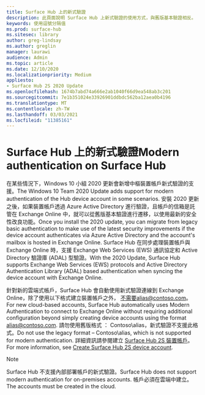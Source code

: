 ```yaml
---
title: Surface Hub 上的新式驗證
description: 此頁面說明 Surface Hub 上新式驗證的使用方式，與舊版基本驗證相反。
keywords: 使用逗號分隔值
ms.prod: surface-hub
ms.sitesec: library
author: greg-lindsay
ms.author: greglin
manager: laurawi
audience: Admin
ms.topic: article
ms.date: 12/10/2020
ms.localizationpriority: Medium
appliesto:
- Surface Hub 2S 2020 Update
ms.openlocfilehash: 1674b7abd74a666e2ab1040f66d9ea548ab3c201
ms.sourcegitcommit: 7e1b351024e33926901ddbdc562ba12aea0b4196
ms.translationtype: MT
ms.contentlocale: zh-TW
ms.lasthandoff: 03/03/2021
ms.locfileid: "11385161"
---
```

# <a name="modern-authentication-on-surface-hub"></a><span data-ttu-id="84f82-104">Surface Hub 上的新式驗證</span><span class="sxs-lookup"><span data-stu-id="84f82-104">Modern authentication on Surface Hub</span></span>

<span data-ttu-id="84f82-105">在某些情況下，Windows 10 小組 2020 更新會新增中樞裝置帳戶新式驗證的支援。</span><span class="sxs-lookup"><span data-stu-id="84f82-105">The Windows 10 Team 2020 Update adds support for modern authentication of the Hub device account in some scenarios.</span></span> <span data-ttu-id="84f82-106">安裝 2020 更新之後，如果裝置帳戶透過 Azure Active Directory 進行驗證，且帳戶的信箱是託管在 Exchange Online 中，就可以從舊版基本驗證進行遷移，以使用最新的安全性改良功能。</span><span class="sxs-lookup"><span data-stu-id="84f82-106">Once you install the 2020 update, you can migrate from legacy basic authentication to make use of the latest security improvements if the device account authenticates via Azure Active Directory and the account's mailbox is hosted in Exchange Online.</span></span> <span data-ttu-id="84f82-107">Surface Hub 在同步處理裝置帳戶與 Exchange Online 時，支援 Exchange Web Services (EWS) 通訊協定和 Active Directory 驗證庫 (ADAL) 型驗證。</span><span class="sxs-lookup"><span data-stu-id="84f82-107">With the 2020 Update, Surface Hub supports Exchange Web Services (EWS) protocols and Active Directory Authentication Library (ADAL) based authentication when syncing the device account with Exchange Online.</span></span>

<span data-ttu-id="84f82-108">針對新的雲端式帳戶，Surface Hub 會自動使用新式驗證連線到 Exchange Online，除了使用以下格式建立裝置帳戶之外， [不需要](mailto:alias@contoso.com)alias@contoso.com。</span><span class="sxs-lookup"><span data-stu-id="84f82-108">For new cloud-based accounts, Surface Hub automatically uses Modern Authentication to connect to Exchange Online without requiring additional configuration beyond simply creating device accounts using the format [alias@contoso.com](mailto:alias@contoso.com).</span></span> <span data-ttu-id="84f82-109">請勿使用舊版格式 ： Contoso\alias，新式驗證不支援此格式。</span><span class="sxs-lookup"><span data-stu-id="84f82-109">Do not use the legacy format – Contoso\alias, which is not supported for modern authentication.</span></span> <span data-ttu-id="84f82-110">詳細資訊請參閱建立 [Surface Hub 2S 裝置帳戶](https://docs.microsoft.com/surface-hub/surface-hub-2s-account)。</span><span class="sxs-lookup"><span data-stu-id="84f82-110">For more information, see [Create Surface Hub 2S device account](https://docs.microsoft.com/surface-hub/surface-hub-2s-account).</span></span>

> [!NOTE]
> <span data-ttu-id="84f82-111">Surface Hub 不支援內部部署帳戶的新式驗證。</span><span class="sxs-lookup"><span data-stu-id="84f82-111">Surface Hub does not support modern authentication for on-premises accounts.</span></span> <span data-ttu-id="84f82-112">帳戶必須在雲端中建立。</span><span class="sxs-lookup"><span data-stu-id="84f82-112">The accounts must be created in the cloud.</span></span>

